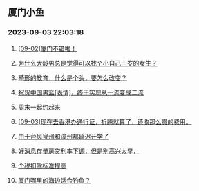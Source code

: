 ## 厦门小鱼 
### 2023-09-03 22:03:18

1. [[09-02]厦门不错啦！](http://bbs.xmfish.com/read-htm-tid-18065255.html)

2. [为什么大龄男总是觉得可以找个小自己十岁的女生？](http://bbs.xmfish.com/read-htm-tid-18065317.html)

3. [畸形的教育，什么是个头，要怎么改变？](http://bbs.xmfish.com/read-htm-tid-18065384.html)

4. [祝贺中国男篮[表情]，终于实现从一流变成二流](http://bbs.xmfish.com/read-htm-tid-18065176.html)

5. [周末一起约起来](http://bbs.xmfish.com/read-htm-tid-18065214.html)

6. [[09-03]现在去香港办通行证，折腾就算了，还收那么贵的费用。](http://bbs.xmfish.com/read-htm-tid-18065329.html)

7. [由于台风泉州和漳州都延迟开学了](http://bbs.xmfish.com/read-htm-tid-18065407.html)

8. [好消息存量房贷利率下调，但是别高兴太早，](http://bbs.xmfish.com/read-htm-tid-18065263.html)

9. [个税扣除标准提高](http://bbs.xmfish.com/read-htm-tid-18065321.html)

10. [厦门哪里的海边适合钓鱼？](http://bbs.xmfish.com/read-htm-tid-18065206.html)

